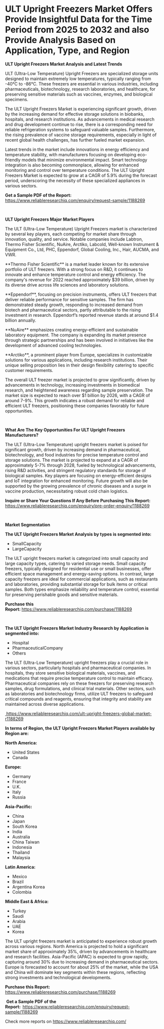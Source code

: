<p><h1>ULT Upright Freezers Market Offers Provide Insightful Data for the Time Period from 2025 to 2032 and also Provide Analysis Based on Application, Type, and Region</h1></p><p><strong>ULT Upright Freezers Market Analysis and Latest Trends</strong></p>
<p><p>ULT (Ultra-Low Temperature) Upright Freezers are specialized storage units designed to maintain extremely low temperatures, typically ranging from -40°C to -86°C. These freezers are essential in various industries, including pharmaceuticals, biotechnology, research laboratories, and healthcare, for preserving sensitive materials such as vaccines, enzymes, and biological specimens.</p><p>The ULT Upright Freezers Market is experiencing significant growth, driven by the increasing demand for effective storage solutions in biobanks, hospitals, and research institutions. As advancements in medical research and drug development continue to rise, there is a corresponding need for reliable refrigeration systems to safeguard valuable samples. Furthermore, the rising prevalence of vaccine storage requirements, especially in light of recent global health challenges, has further fueled market expansion.</p><p>Latest trends in the market include innovations in energy efficiency and temperature stability, with manufacturers focusing on developing eco-friendly models that minimize environmental impact. Smart technology integration is also becoming commonplace, allowing for enhanced monitoring and control over temperature conditions. The ULT Upright Freezers Market is expected to grow at a CAGR of 5.9% during the forecast period, underscoring the necessity of these specialized appliances in various sectors.</p></p>
<p><strong>Get a Sample PDF of the Report:&nbsp;</strong> <a href="https://www.reliableresearchiq.com/enquiry/request-sample/1188269?utm_campaign=2276&utm_medium=2&utm_source=Github&utm_content=ia&utm_term=30032025&utm_id=ult-upright-freezers">https://www.reliableresearchiq.com/enquiry/request-sample/1188269</a></p>
<p>&nbsp;</p>
<p><strong>ULT Upright Freezers Major Market Players</strong></p>
<p><p>The ULT (Ultra-Low Temperature) Upright Freezers market is characterized by several key players, each competing for market share through innovation, quality, and service. Notable companies include Labtron, Thermo Fisher Scientific, NuAire, Arctiko, Labcold, Well-known Instrument & Equipment Co., Ltd, PHC, Eppendorf, Global Cooling, Inc., Hair, AUCMA, and VWR.</p><p>**Thermo Fisher Scientific** is a market leader known for its extensive portfolio of ULT freezers. With a strong focus on R&D, it continues to innovate and enhance temperature control and energy efficiency. The company's revenue for 2022 reached approximately $39 billion, driven by its diverse drive across life sciences and laboratory solutions.</p><p>**Eppendorf**, focusing on precision instruments, offers ULT freezers that deliver reliable performance for sensitive samples. The firm has demonstrated steady growth, responding to increased demand from biotech and pharmaceutical sectors, partly attributable to the rising investment in research. Eppendorf’s reported revenue stands at around $1.4 billion annually.</p><p>**NuAire** emphasizes creating energy-efficient and sustainable laboratory equipment. The company is expanding its market presence through strategic partnerships and has been involved in initiatives like the development of advanced cooling technologies. </p><p>**Arctiko**, a prominent player from Europe, specializes in customizable solutions for various applications, including research institutions. Their unique selling proposition lies in their design flexibility catering to specific customer requirements.</p><p>The overall ULT freezer market is projected to grow significantly, driven by advancements in technology, increasing investments in biomedical research, and heightened awareness regarding sample preservation. The market size is expected to reach over $1 billion by 2026, with a CAGR of around 7-9%. This growth indicates a robust demand for reliable and efficient ULT freezers, positioning these companies favorably for future opportunities.</p></p>
<p>&nbsp;</p>
<p><strong>What Are The Key Opportunities For ULT Upright Freezers Manufacturers?</strong></p>
<p><p>The ULT (Ultra-Low Temperature) upright freezers market is poised for significant growth, driven by increasing demand in pharmaceutical, biotechnology, and food industries for precise temperature control and storage solutions. The market is projected to expand at a CAGR of approximately 5-7% through 2028, fueled by technological advancements, rising R&D activities, and stringent regulatory standards for storage of biological samples. Key players are focusing on energy-efficient designs and IoT integration for enhanced monitoring. Future growth will also be supported by the growing prevalence of chronic diseases and a surge in vaccine production, necessitating robust cold chain logistics.</p></p>
<p><strong>Inquire or Share Your Questions If Any Before Purchasing This Report:</strong> <a href="https://www.reliableresearchiq.com/enquiry/pre-order-enquiry/1188269?utm_campaign=2276&utm_medium=2&utm_source=Github&utm_content=ia&utm_term=30032025&utm_id=ult-upright-freezers">https://www.reliableresearchiq.com/enquiry/pre-order-enquiry/1188269</a></p>
<p>&nbsp;</p>
<p><strong>Market Segmentation</strong></p>
<p><strong>The ULT Upright Freezers Market Analysis by types is segmented into:</strong></p>
<p><ul><li>SmallCapacity</li><li>LargeCapacity</li></ul></p>
<p><p>The ULT upright freezers market is categorized into small capacity and large capacity types, catering to varied storage needs. Small capacity freezers, typically designed for residential use or small businesses, offer efficient space management and energy-saving options. In contrast, large capacity freezers are ideal for commercial applications, such as restaurants and laboratories, providing substantial storage for bulk items or critical samples. Both types emphasize reliability and temperature control, essential for preserving perishable goods and sensitive materials.</p></p>
<p><strong>Purchase this Report:&nbsp;</strong><a href="https://www.reliableresearchiq.com/purchase/1188269?utm_campaign=2276&utm_medium=2&utm_source=Github&utm_content=ia&utm_term=30032025&utm_id=ult-upright-freezers">https://www.reliableresearchiq.com/purchase/1188269</a></p>
<p>&nbsp;</p>
<p><strong>The ULT Upright Freezers Market Industry Research by Application is segmented into:</strong></p>
<p><ul><li>Hospital</li><li>PharmaceuticalCompany</li><li>Others</li></ul></p>
<p><p>The ULT (Ultra-Low Temperature) upright freezers play a crucial role in various sectors, particularly hospitals and pharmaceutical companies. In hospitals, they store sensitive biological materials, vaccines, and medications that require precise temperature control to maintain efficacy. Pharmaceutical companies rely on these freezers for preserving research samples, drug formulations, and clinical trial materials. Other sectors, such as laboratories and biotechnology firms, utilize ULT freezers to safeguard critical compounds and reagents, ensuring that integrity and stability are maintained across diverse applications.</p></p>
<p><a href="https://www.reliableresearchiq.com/ult-upright-freezers-global-market-r1188269?utm_campaign=2276&utm_medium=2&utm_source=Github&utm_content=ia&utm_term=30032025&utm_id=ult-upright-freezers">&nbsp;https://www.reliableresearchiq.com/ult-upright-freezers-global-market-r1188269</a></p>
<p><strong>In terms of Region, the ULT Upright Freezers Market Players available by Region are:</strong></p>
<p>
    <p> <strong> North America: </strong>
        <ul>
            <li>United States</li>
            <li>Canada</li>
        </ul>
        </p> 
    <p> <strong> Europe: </strong>
        <ul>
            <li>Germany</li>
            <li>France</li>
            <li>U.K.</li>
            <li>Italy</li>
            <li>Russia</li>
        </ul>
        </p> 
    <p> <strong> Asia-Pacific: </strong>
        <ul>
            <li>China</li>
            <li>Japan</li>
            <li>South Korea</li>
            <li>India</li>
            <li>Australia</li>
            <li>China Taiwan</li>
            <li>Indonesia</li>
            <li>Thailand</li>
            <li>Malaysia</li>
        </ul>
        </p> 
    <p> <strong> Latin America: </strong>
        <ul>
            <li>Mexico</li>
            <li>Brazil</li>
            <li>Argentina Korea</li>
            <li>Colombia</li>
        </ul>
        </p> 
    <p> <strong> Middle East & Africa: </strong>
        <ul>
            <li>Turkey</li>
            <li>Saudi</li>
            <li>Arabia</li>
            <li>UAE</li>
            <li>Korea</li>
        </ul>
    </p>
    </p>
<p><p>The ULT upright freezers market is anticipated to experience robust growth across various regions. North America is projected to hold a significant market share of approximately 35%, driven by advancements in healthcare and research facilities. Asia-Pacific (APAC) is expected to grow rapidly, capturing around 30% due to increasing demand in pharmaceutical sectors. Europe is forecasted to account for about 25% of the market, while the USA and China will dominate key segments within these regions, reflecting strong investments and technological developments.</p></p>
<p><strong>Purchase this Report: </strong><a href="https://www.reliableresearchiq.com/purchase/1188269?utm_campaign=2276&utm_medium=2&utm_source=Github&utm_content=ia&utm_term=30032025&utm_id=ult-upright-freezers">https://www.reliableresearchiq.com/purchase/1188269</a></p>
<p>&nbsp;<strong>Get a Sample PDF of the Report:&nbsp;&nbsp;</strong><a href="https://www.reliableresearchiq.com/enquiry/request-sample/1188269?utm_campaign=2276&utm_medium=2&utm_source=Github&utm_content=ia&utm_term=30032025&utm_id=ult-upright-freezers">https://www.reliableresearchiq.com/enquiry/request-sample/1188269</a></p>
<p><strong></strong></p>
<p>Check more reports on <a href="https://www.reliableresearchiq.com/?utm_campaign=2276&utm_medium=2&utm_source=Github&utm_content=ia&utm_term=30032025&utm_id=ult-upright-freezers">https://www.reliableresearchiq.com/</a></p>